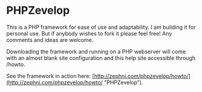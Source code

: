 # PHPZevelop

This is a PHP framework for ease of use and adaptability. I am building it for personal use.
But if anybody wishes to fork it please feel free! Any comments and ideas are welcome.

Downloading the framework and running on a PHP webserver will come with an almost blank site configuration and this help site accessible through /howto.

See the framework in action here: [http://zephni.com/phpzevelop/howto/](http://zephni.com/phpzevelop/howto/ "PHPZevelop")</a>.